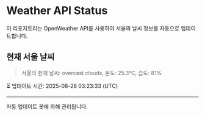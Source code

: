 
# Weather API Status

이 리포지토리는 OpenWeather API를 사용하여 서울의 날씨 정보를 자동으로 업데이트합니다.

## 현재 서울 날씨
> 서울의 현재 날씨: overcast clouds, 온도: 25.3°C, 습도: 81%

⏳ 업데이트 시간: 2025-08-28 03:23:33 (UTC)

---
자동 업데이트 봇에 의해 관리됩니다.
